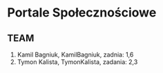 # Portale Społecznościowe

## TEAM
1. Kamil Bagniuk, KamilBagniuk, zadnia: 1,6
2. Tymon Kalista, TymonKalista, zadania: 2,3